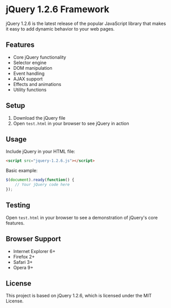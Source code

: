 # jQuery 1.2.6 Framework

jQuery 1.2.6 is the latest release of the popular JavaScript library that makes it easy to add dynamic behavior to your web pages.

## Features

- Core jQuery functionality
- Selector engine
- DOM manipulation
- Event handling
- AJAX support
- Effects and animations
- Utility functions

## Setup

1. Download the jQuery file
2. Open `test.html` in your browser to see jQuery in action

## Usage

Include jQuery in your HTML file:

```html
<script src="jquery-1.2.6.js"></script>
```

Basic example:
```javascript
$(document).ready(function() {
    // Your jQuery code here
});
```

## Testing

Open `test.html` in your browser to see a demonstration of jQuery's core features.

## Browser Support

- Internet Explorer 6+
- Firefox 2+
- Safari 3+
- Opera 9+

## License

This project is based on jQuery 1.2.6, which is licensed under the MIT License. 